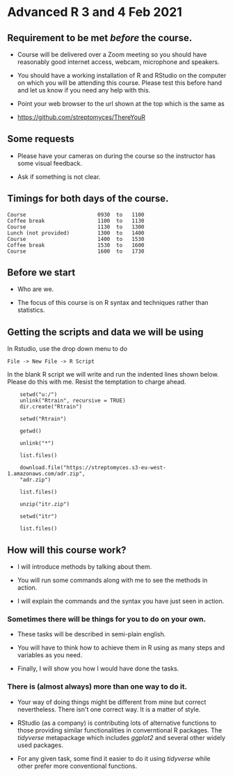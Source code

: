 # Advanced R 3 and 4 Feb 2021

## Requirement to be met _before_ the course.

* Course will be delivered over a Zoom meeting so you should
  have reasonably good internet access, webcam, microphone
  and speakers.

* You should have a working installation of R and RStudio
  on the computer on which you will be attending this
  course. Please test this before hand and let us know if
  you need any help with this.

* Point your web browser to the url shown at the top
  which is the same as

* https://github.com/streptomyces/ThereYouR

## Some requests

* Please have your cameras on during the course so the
  instructor has some visual feedback.

* Ask if something is not clear.

## Timings for both days of the course.

~~~ 
Course                       0930  to   1100
Coffee break                 1100  to   1130
Course                       1130  to   1300
Lunch (not provided)         1300  to   1400
Course                       1400  to   1530
Coffee break                 1530  to   1600
Course                       1600  to   1730
~~~

## Before we start

* Who are we.

* The focus of this course is on R syntax and
  techniques rather than statistics.

## Getting the scripts and data we will be using

In Rstudio, use the drop down menu to do

    File -> New File -> R Script

In the blank R script we will write and run
the indented lines shown below. Please do this
with me. Resist the temptation to charge ahead.

~~~ {.r}
    setwd("u:/")
    unlink("Rtrain", recursive = TRUE)
    dir.create("Rtrain")

    setwd("Rtrain")

    getwd()

    unlink("*")

    list.files()
    
    download.file("https://streptomyces.s3-eu-west-1.amazonaws.com/adr.zip",
    "adr.zip")

    list.files()

    unzip("itr.zip")
    
    setwd("itr")

    list.files()
~~~

## How will this course work?

- I will introduce methods by talking about them.

- You will run some commands along with me to see the
  methods in action.

- I will explain the commands and the syntax you have
  just seen in action.


### Sometimes there will be things for you to do on your own.

+ These tasks will be described in semi-plain english.

+ You will have to think how to achieve them in R using as
many steps and variables as you need.

+ Finally, I will show you how I would have done the tasks.

### There is (almost always) more than one way to do it.

+ Your way of doing things might be different from mine but
correct nevertheless. There isn't one correct way. It is a
matter of style.

+ RStudio (as a company) is contributing lots of alternative
functions to those providing similar functionalities in
converntional R packages. The _tidyverse_ metapackage which
includes _ggplot2_ and several other widely used packages.

+ For any given task, some find it easier to do it using
 _tidyverse_ while other prefer more conventional functions.



